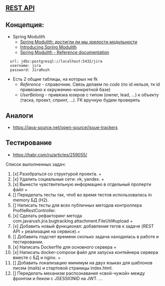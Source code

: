 ## [REST API](http://localhost:8080/doc)

## Концепция:

- Spring Modulith
    - [Spring Modulith: достигли ли мы зрелости модульности](https://habr.com/ru/post/701984/)
    - [Introducing Spring Modulith](https://spring.io/blog/2022/10/21/introducing-spring-modulith)
    - [Spring Modulith - Reference documentation](https://docs.spring.io/spring-modulith/docs/current-SNAPSHOT/reference/html/)

```
  url: jdbc:postgresql://localhost:5432/jira
  username: jira
  password: JiraRush
```

- Есть 2 общие таблицы, на которых не fk
    - _Reference_ - справочник. Связь делаем по _code_ (по id нельзя, тк id привязано к окружению-конкретной базе)
    - _UserBelong_ - привязка юзеров с типом (owner, lead, ...) к объекту (таска, проект, спринт, ...). FK вручную будем
      проверять

## Аналоги

- https://java-source.net/open-source/issue-trackers

## Тестирование

- https://habr.com/ru/articles/259055/

Список выполненных задач:
1. [x] Разобраться со структурой проекта. +
2. [x] Удалить социальные сети: vk, yandex. +
3. [x] Вынести чувствительную информацию в отдельный проперти файл +
4. [] Переделать тесты так, чтоб во время тестов использовалась in memory БД (H2).
5. [] Написать тесты для всех публичных методов контроллера ProfileRestController.
6. [x] Сделать рефакторинг метода com.javarush.jira.bugtracking.attachment.FileUtil#upload +
7. [x] Добавить новый функционал: добавления тегов к задаче (REST API + реализация на сервисе).+
8. [] Добавить подсчет времени сколько задача находилась в работе и тестировании.
9. [x] Написать Dockerfile для основного сервера +
10. [x] Написать docker-compose файл для запуска контейнера сервера вместе с БД и nginx. +
11. [] Добавить локализацию минимум на двух языках для шаблонов писем (mails) и стартовой страницы index.html.
12. [] Переделать механизм распознавания «свой-чужой» между фронтом и беком с JSESSIONID на JWT.
...